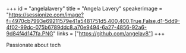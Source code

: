 +++
id = "angelalavery"
title = "Angela Lavery"
speakerimage = "https://sessionize.com/image?f=4970cb7993e69211579e41a5481751d5,400,400,True,False,d1-5dd9-4f02-99dc-075b6789ddc8.a70e9494-6a27-4856-92a6-9d84f4d147fa.PNG"
links = ["https://github.com/angelav8"]
+++

Passionate about tech